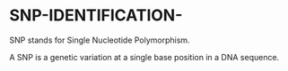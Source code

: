 # SNP-IDENTIFICATION-

SNP stands for Single Nucleotide Polymorphism. 

A SNP is a genetic variation at a single base position in a DNA sequence.

